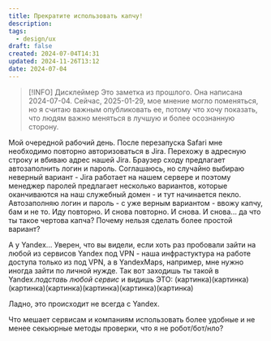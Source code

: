 ```yaml
---
title: Прекратите использовать капчу!
description: 
tags:
  - design/ux
draft: false
created: 2024-07-04T14:31
updated: 2024-11-26T13:12
date: 2024-07-04
---
```


> [!INFO] Дисклеймер
> Это заметка из прошлого. Она написана 2024-07-04. Сейчас, 2025-01-29, мое мнение могло поменяться, но я считаю важным опубликовать ее, потому что хочу показать, что людям важно меняться в лучшую и более осознанную сторону.

Мой очередной рабочий день. После перезапуска Safari мне необходимо повторно авторизоваться в Jira. Перехожу в адресную строку и вбиваю адрес нашей Jira. Браузер сходу предлагает автозаполнить логин и пароль. Соглашаюсь, но случайно выбираю неверный вариант - Jira работает на нашем сервере и поэтому менеджер паролей предлагает несколько вариантов, которые оканчиваются на наш служебный домен - и тут начинается пекло.
Автозаполняю логин и пароль - с уже верным вариантом - ввожу капчу, бам и не то.
Иду повторно. И снова повторно. И снова. И снова... да что ты такое чертова капча? Почему нельзя сделать более простой вариант?

А у Yandex... Уверен, что вы видели, если хоть раз пробовали зайти на любой из сервисов Yandex под VPN - наша инфрастуктура на работе доступа только из под VPN, а в YandexMaps, например, мне нужно иногда зайти по личной нужде. Так вот заходишь ты такой в Yandex.*подставь любой сервис* и видишь ЭТО:
(картинка)(картинка)(картинка)(картинка)(картинка)(картинка)(картинка)

Ладно, это происходит не всегда с Yandex.

Что мешает сервисам и компаниям использовать более удобные и не менее секьюрные методы проверки, что я не робот/бот/нло?